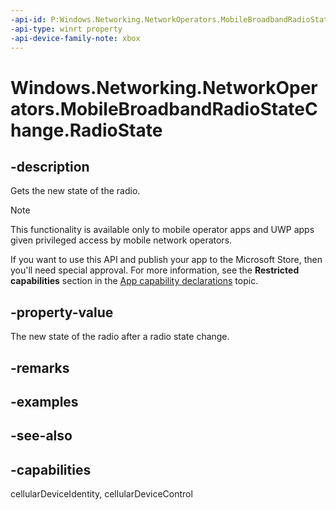 ```yaml
---
-api-id: P:Windows.Networking.NetworkOperators.MobileBroadbandRadioStateChange.RadioState
-api-type: winrt property
-api-device-family-note: xbox
---
```


<!-- Property syntax
public Windows.Networking.NetworkOperators.MobileBroadbandRadioState RadioState { get; }
-->

# Windows.Networking.NetworkOperators.MobileBroadbandRadioStateChange.RadioState

## -description
Gets the new state of the radio.

> [!NOTE]
> This functionality is available only to mobile operator apps and UWP apps given privileged access by mobile network operators.
> 
> If you want to use this API and publish your app to the Microsoft Store, then you'll need special approval. For more information, see the **Restricted capabilities** section in the [App capability declarations](/windows/uwp/packaging/app-capability-declarations#restricted-capabilities) topic. 

## -property-value
The new state of the radio after a radio state change.

## -remarks

## -examples

## -see-also

## -capabilities
cellularDeviceIdentity, cellularDeviceControl
